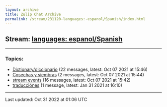 ```yaml
---
layout: archive
title: Zulip Chat Archive
permalink: /stream/231120-languages:-espanol/Spanish/index.html
---
```


## Stream: [languages: espanol/Spanish](https://mattecapu.github.io/ct-zulip-archive/stream/231120-languages:-espanol/Spanish/index.html)
---

### Topics:

* [Dictionary/diccionario](topic/topic_Dictionary.2Fdiccionario.html) (22 messages, latest: Oct 07 2021 at 15:46)
* [Cosechas y siembras](topic/topic_Cosechas.20y.20siembras.html) (2 messages, latest: Oct 07 2021 at 15:44)
* [stream events](topic/topic_stream.20events.html) (16 messages, latest: Oct 07 2021 at 15:42)
* [traducciónes](topic/topic_traducci.C3.B3nes.html) (1 message, latest: Jan 31 2021 at 16:10)

<hr><p>Last updated: Oct 31 2022 at 01:06 UTC</p>